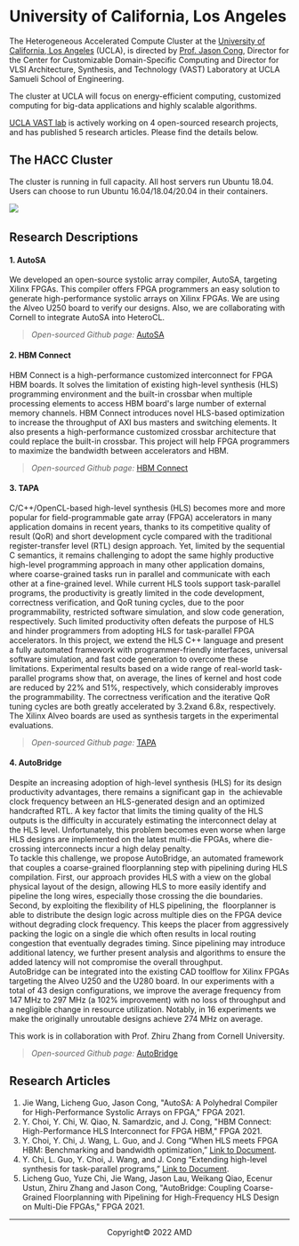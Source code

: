 # University of California, Los Angeles
The Heterogeneous Accelerated Compute Cluster at the [University of California, Los Angeles](https://www.ucla.edu/) (UCLA), is directed by [Prof. Jason Cong](https://vast.cs.ucla.edu/people/faculty/jason-cong), Director for the Center for Customizable Domain-Specific Computing and Director for VLSI Architecture, Synthesis, and Technology (VAST) Laboratory at UCLA Samueli School of Engineering.   
   
The cluster at UCLA will focus on energy-efficient computing, customized computing for big-data applications and highly scalable algorithms.   
   
[UCLA VAST lab](https://github.com/UCLA-VAST) is actively working on 4 open-sourced research projects, and has published 5 research articles. Please find the details below. 
   
## The HACC Cluster
The cluster is running in full capacity. All host servers run Ubuntu 18.04.   
Users can choose to run Ubuntu 16.04/18.04/20.04 in their containers.   
   
![](/images/ucla/xacc_ucla.png)
 
## Research Descriptions
#### 1. AutoSA   
We developed an open-source systolic array compiler, AutoSA, targeting Xilinx FPGAs. This compiler offers FPGA programmers an easy solution to generate high-performance systolic arrays on Xilinx FPGAs. We are using the Alveo U250 board to verify our designs. Also, we are collaborating with Cornell to integrate AutoSA into HeteroCL.  
   
> *Open-sourced Github page:* [AutoSA](https://github.com/UCLA-VAST/AutoSA)    

#### 2. HBM Connect    
HBM Connect is a high-performance customized interconnect for FPGA HBM boards. It solves the limitation of existing high-level synthesis (HLS) programming environment and the built-in crossbar when multiple processing elements to access HBM board's large number of external memory channels. HBM Connect introduces novel HLS-based optimization to increase the throughput of AXI bus masters and switching elements. It also presents a high-performance customized crossbar architecture that could replace the built-in crossbar. This project will help FPGA programmers to maximize the bandwidth between accelerators and HBM.    
   
> *Open-sourced Github page:* [HBM Connect](https://github.com/UCLA-VAST/hbmbench)   

#### 3. TAPA     
C/C++/OpenCL-based high-level synthesis (HLS) becomes more and more popular for field-programmable gate array (FPGA) accelerators in many application domains in recent years, thanks to its competitive quality of result (QoR) and short development cycle compared with the traditional register-transfer level (RTL) design approach. Yet, limited by the sequential C semantics, it remains challenging to adopt the same highly productive high-level programming approach in many other application domains, where coarse-grained tasks run in parallel and communicate with each other at a fine-grained level. While current HLS tools support task-parallel programs, the productivity is greatly limited in the code development, correctness verification, and QoR tuning cycles, due to the poor programmability, restricted software simulation, and slow code generation, respectively. Such limited productivity often defeats the purpose of HLS and hinder programmers from adopting HLS for task-parallel FPGA accelerators. In this project, we extend the HLS C++ language and present a fully automated framework with programmer-friendly interfaces, universal software simulation, and fast code generation to overcome these limitations. Experimental results based on a wide range of real-world task-parallel programs show that, on average, the lines of kernel and host code are reduced by 22% and 51%, respectively, which considerably improves the programmability. The correctness verification and the iterative QoR tuning cycles are both greatly accelerated by 3.2xand 6.8x, respectively. The Xilinx Alveo boards are used as synthesis targets in the experimental evaluations.     
   
> *Open-sourced Github page:* [TAPA](https://github.com/UCLA-VAST/tapa)   
   
#### 4. AutoBridge   
Despite an increasing adoption of high-level synthesis (HLS) for its design productivity advantages, there remains a significant gap in  the achievable clock frequency between an HLS-generated design and an optimized handcrafted RTL.
A key factor that limits the timing quality of the HLS outputs is the difficulty in accurately estimating the interconnect delay at the HLS level. Unfortunately, this problem becomes even worse when large HLS designs are implemented on the latest multi-die FPGAs, where die-crossing interconnects incur a high delay penalty.
    
To tackle this challenge, we propose AutoBridge, an automated framework that couples a coarse-grained floorplanning step with pipelining during HLS compilation. First, our approach provides HLS with a view on the global physical layout of the design, allowing HLS to more easily identify and pipeline the long wires, especially those crossing the die boundaries. Second, by exploiting the flexibility of HLS pipelining, the  floorplanner is able to distribute the design logic across multiple dies on the FPGA device without degrading clock frequency. This keeps the placer from aggressively packing the logic on a single die which often results in local routing congestion that eventually degrades timing. Since pipelining may introduce additional latency, we further present analysis and algorithms to ensure the added latency will not compromise the overall throughput.
    
AutoBridge can be integrated into the existing CAD toolflow for Xilinx FPGAs targeting the Alveo U250 and the U280 board. In our experiments with a total of 43 design configurations, we improve the average frequency from 147 MHz to 297 MHz (a 102\% improvement) with no loss of throughput and a negligible change in resource utilization. Notably, in 16 experiments we make the originally unroutable designs achieve 274 MHz on average. 
   
This work is in collaboration with Prof. Zhiru Zhang from Cornell University.    
   
> *Open-sourced Github page:* [AutoBridge](https://github.com/Licheng-Guo/AutoBridge)  
    
## Research Articles
1. Jie Wang, Licheng Guo, Jason Cong, "AutoSA: A Polyhedral Compiler for High-Performance Systolic Arrays on FPGA," FPGA 2021.       
2. Y. Choi, Y. Chi, W. Qiao, N. Samardzic, and J. Cong, "HBM Connect: High-Performance HLS Interconnect for FPGA HBM," FPGA 2021.        
3. Y. Choi, Y. Chi, J. Wang, L. Guo, and J. Cong “When HLS meets FPGA HBM: Benchmarking and bandwidth optimization,” [Link to Document](https://arxiv.org/abs/2010.06075).   
4. Y. Chi, L. Guo, Y. Choi, J. Wang, and J. Cong “Extending high-level synthesis for task-parallel programs,” [Link to Document](https://arxiv.org/abs/2009.11389).   
5. Licheng Guo, Yuze Chi, Jie Wang, Jason Lau, Weikang Qiao, Ecenur Ustun, Zhiru Zhang and Jason Cong, "AutoBridge: Coupling Coarse-Grained Floorplanning with Pipelining for High-Frequency HLS Design on Multi-Die FPGAs," FPGA 2021.   


---------------------------------------
<p align="center">Copyright&copy; 2022 AMD</p>